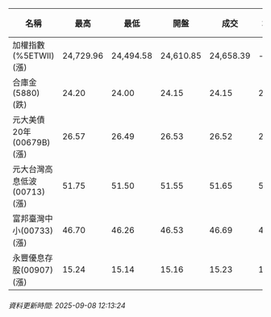 | 名稱 | 最高 | 最低 | 開盤 | 成交 | 均價 | 成交金額(億) | 昨收 | 漲跌幅 | 漲跌 | 總量 | 昨量 | 振幅 |
| -------- | -------- | -------- | -------- |-------- | -------- | -------- |-------- |-------- |-------- | -------- | -------- |-------- |
|加權指數(%5ETWII) (漲)|24,729.96|24,494.58|24,610.85|24,658.39|-|3,331.61|24,494.58|0.67%|163.81|6,196,257|0|0.96%|
|合庫金(5880) (跌)|24.20|24.00|24.15|24.15|24.09|0.862|24.20|0.21%|0.05|3,576|6,178|0.83%|
|元大美債20年(00679B) (漲)|26.57|26.49|26.53|26.52|26.52|7.28|26.32|0.76%|0.20|27,439|37,428|0.30%|
|元大台灣高息低波(00713) (漲)|51.75|51.50|51.55|51.65|51.59|7.07|51.50|0.29%|0.15|13,707|8,092|0.49%|
|富邦臺灣中小(00733) (漲)|46.70|46.26|46.53|46.69|46.45|0.503|46.19|1.08%|0.50|1,082|1,242|0.95%|
|永豐優息存股(00907) (漲)|15.24|15.14|15.16|15.23|15.18|0.123|15.16|0.46%|0.07|811|576|0.66%|
###### 資料更新時間: 2025-09-08 12:13:24